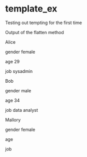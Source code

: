 template_ex
===========

Testing out tempting for the first time

Output of the flatten method 

Alice

gender female

age 29

job sysadmin

Bob

gender male

age 34

job data analyst

Mallory

gender female

age 

job 
